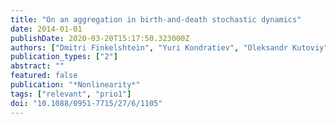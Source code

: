 ```yaml
---
title: "On an aggregation in birth-and-death stochastic dynamics"
date: 2014-01-01
publishDate: 2020-03-20T15:17:50.323000Z
authors: ["Dmitri Finkelshtein", "Yuri Kondratiev", "Oleksandr Kutoviy", "Elena Zhizhina"]
publication_types: ["2"]
abstract: ""
featured: false
publication: "*Nonlinearity*"
tags: ["relevant", "prio1"]
doi: "10.1088/0951-7715/27/6/1105"
---
```


